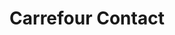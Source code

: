 ---
title: "Carrefour Contact"
url: /saint-antonin-noble-val/carrefour-contact/
shop: supermarché
---